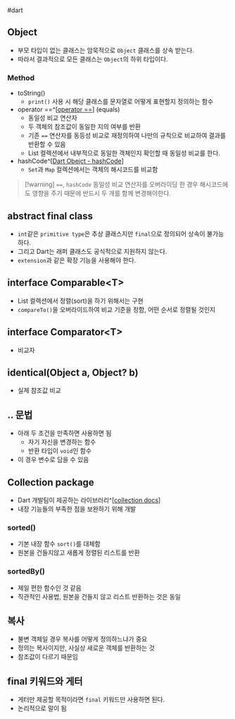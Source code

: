 #dart

## Object
- 부모 타입이 없는 클래스는 암묵적으로 `Object` 클래스를 상속 받는다.
- 따라서 결과적으로 모든 클래스는 `Object`의 하위 타입이다.

### Method
- toString()
	- `print()` 사용 시 해당 클래스를 문자열로 어떻게 표현할지 정의하는 함수
- operator ==^[[operator ==](https://api.flutter.dev/flutter/dart-core/Object/operator_equals.html)] (equals)
	- 동일성 비교 연산자
	- 두 객체의 참조값이 동일한 지의 여부를 반환
	- 기존 `==` 연산자를 동등성 비교로 재정의하여 나만의 규칙으로 비교하여 결과를 반환할 수 있음
	- List 컬렉션에서 내부적으로 동일한 객체인지 확인할 때 동일성 비교를 한다.
- hashCode^[[Dart Obejct - hashCode](https://api.flutter.dev/flutter/dart-core/Object/hashCode.html)]
	- `Set`과 `Map` 컬렉션에서는 객체의 해시코드를 비교함

> [!warning] `==`, `hashCode`
> 동일성 비교 연산자를 오버라이딩 한 경우 해시코드에도 영향을 주기 때문에 반드시 두 개를 함께 변경해야한다.

## abstract final class
- `int`같은 `primitive type`은 추상 클래스지만 `final`으로 정의되어 상속이 불가능하다.
- 그리고 Dart는 래퍼 클래스도 공식적으로 지원하지 않는다.
- `extension`과 같은 확장 기능을 사용해야 한다.

## interface Comparable\<T>
- List 컬렉션에서 정렬(sort)을 하기 위해서는 구현
- `compareTo()`을 오버라이드하여 비교 기준을 정함, 어떤 순서로 정렬될 것인지

## interface Comparator\<T>
- 비교자

## identical(Object a, Object? b)
- 실제 참조값 비교

## .. 문법
- 아래 두 조건을 만족하면 사용하면 됨
	- 자기 자신을 변경하는 함수
	- 반환 타입이 `void`인 함수
- 이 경우 변수로 담을 수 있음

## Collection package
- Dart 개발팀이 제공하는 라이브러리^[[collection docs](https://pub.dev/documentation/collection/latest/)]
- 내장 기능들의 부족한 점을 보완하기 위해 개발

### sorted()
- 기본 내장 함수 `sort()`를 대체함
- 원본을 건들지않고 새롭게 정렬된 리스트를 반환


### sortedBy()
- 제일 편한 함수인 것 같음
- 직관적인 사용법, 원본을 건들지 않고 리스트 반환하는 것은 동일


## 복사
- 불변 객체일 경우 복사를 어떻게 정의하느냐가 중요
- 정의는 복사이지만, 사실상 새로운 객체를 반환하는 것
- 참조값이 다르기 때문임

## final 키워드와 게터
- 게터만 제공할 목적이라면 `final` 키워드만 사용하면 된다.
- 논리적으로 말이 됨

